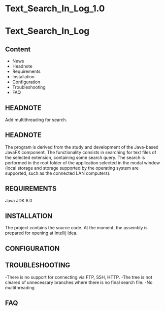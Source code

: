 # Text_Search_In_Log_1.0

# Text_Search_In_Log

Content
---------------------
 * News
 * Headnote
 * Requirements
 * Installation
 * Configuration
 * Troubleshooting
 * FAQ
 
 HEADNOTE
------------
 Add multithreading for search.

 HEADNOTE
------------
 The program is derived from the study and development of the Java-based JavaFX component.
The functionality consists in searching for text files of the selected extension, containing some search query.
The search is performed in the root folder of the application selected in the modal window (local storage and storage supported by the operating system are supported, such as the connected LAN computers).

 REQUIREMENTS
------------
 Java JDK 8.0
 
 INSTALLATION
------------
The project contains the source code. At the moment, the assembly is prepared for opening at Intellij Idea.

 CONFIGURATION
------------

 TROUBLESHOOTING
------------
  -There is no support for connecting via FTP, SSH, HTTP.
  -The tree is not cleared of unnecessary branches where there is no final search file.
  -No multithreading
  
 FAQ
------------
  

